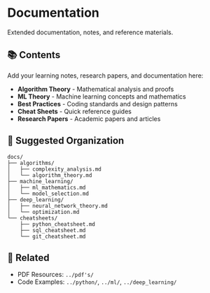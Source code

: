 # Documentation

Extended documentation, notes, and reference materials.

## 📚 Contents

Add your learning notes, research papers, and documentation here:

- **Algorithm Theory** - Mathematical analysis and proofs
- **ML Theory** - Machine learning concepts and mathematics
- **Best Practices** - Coding standards and design patterns
- **Cheat Sheets** - Quick reference guides
- **Research Papers** - Academic papers and articles

## 📝 Suggested Organization

```
docs/
├── algorithms/
│   ├── complexity_analysis.md
│   └── algorithm_theory.md
├── machine_learning/
│   ├── ml_mathematics.md
│   └── model_selection.md
├── deep_learning/
│   ├── neural_network_theory.md
│   └── optimization.md
└── cheatsheets/
    ├── python_cheatsheet.md
    ├── sql_cheatsheet.md
    └── git_cheatsheet.md
```

## 🔗 Related

- PDF Resources: `../pdf's/`
- Code Examples: `../python/`, `../ml/`, `../deep_learning/`
